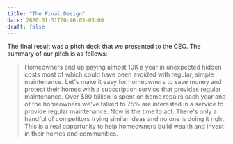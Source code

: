 ```yaml
---
title: "The Final Design"
date: 2020-01-31T20:46:03-05:00
draft: false
---
```

The final result was a pitch deck that we presented to the CEO. The summary of our pitch is as follows:
> Homeowners end up paying almost 10K a year in unexpected hidden costs most of which could have been avoided with regular, simple maintenance.
> Let's make it easy for homeowners to save money and protect their homes with a subscription service that provides regular maintenance.
>Over $80 billion is spent on home repairs each year and of the homeowners we've talked to 75% are interested in a service to provide regular maintenance.
>Now is the time to act. There's only a handful of competitors trying similar ideas and no one is doing it right.
>This is a real opportunity to help homeowners build wealth and invest in their  homes and communities.